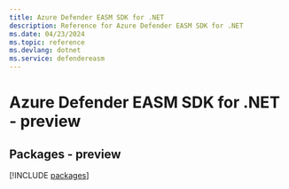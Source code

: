 ```yaml
---
title: Azure Defender EASM SDK for .NET
description: Reference for Azure Defender EASM SDK for .NET
ms.date: 04/23/2024
ms.topic: reference
ms.devlang: dotnet
ms.service: defendereasm
---
```

# Azure Defender EASM SDK for .NET - preview
## Packages - preview
[!INCLUDE [packages](defender-easm-index.md)]